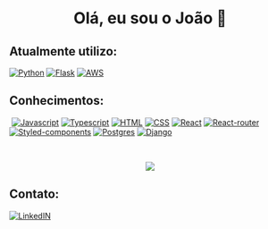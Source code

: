 <h1 align='center'>Olá, eu sou o João 👋</h1>

## Atualmente utilizo:

[![Python](https://img.shields.io/badge/Python-14354C?style=for-the-badge&logo=python&logoColor=white)](https://github.com/Zapodask)
[![Flask](https://img.shields.io/badge/Flask-000000?style=for-the-badge&logo=flask&logoColor=white)](https://github.com/Zapodask)
[![AWS](https://img.shields.io/badge/Amazon_AWS-232F3E?style=for-the-badge&logo=amazon-aws&logoColor=white)](https://github.com/Zapodask)

## Conhecimentos:

[![]()](https://github.com/Zapodask)
[![Javascript](https://img.shields.io/badge/JavaScript-323330?style=for-the-badge&logo=javascript&logoColor=F7DF1E)](https://github.com/Zapodask)
[![Typescript](https://img.shields.io/badge/TypeScript-007ACC?style=for-the-badge&logo=typescript&logoColor=white)](https://github.com/Zapodask)
[![HTML](https://img.shields.io/badge/HTML5-E34F26?style=for-the-badge&logo=html5&logoColor=white)](https://github.com/Zapodask)
[![CSS](https://img.shields.io/badge/CSS3-1572B6?style=for-the-badge&logo=css3&logoColor=white)](https://github.com/Zapodask)
[![React](https://img.shields.io/badge/React-20232A?style=for-the-badge&logo=react&logoColor=61DAFB)](https://github.com/Zapodask)
[![React-router](https://img.shields.io/badge/React_Router-CA4245?style=for-the-badge&logo=react-router&logoColor=white)](https://github.com/Zapodask)
[![Styled-components](https://img.shields.io/badge/styled--components-DB7093?style=for-the-badge&logo=styled-components&logoColor=white)](https://github.com/Zapodask)
[![Postgres](https://img.shields.io/badge/PostgreSQL-316192?style=for-the-badge&logo=postgresql&logoColor=white)](https://github.com/Zapodask)
[![Django](https://img.shields.io/badge/Django-092E20?style=for-the-badge&logo=django&logoColor=white)](https://github.com/Zapodask)

<br>
<p align='center'>
    <img align="center" src="https://github-readme-stats.vercel.app/api?username=Zapodask&theme=dark&repo=github-readme-stats" />
</p>

## Contato:

[![LinkedIN](https://img.shields.io/badge/LinkedIn-0077B5?style=for-the-badge&logo=linkedin&logoColor=white)](https://www.linkedin.com/in/joaopedroemerim/)
